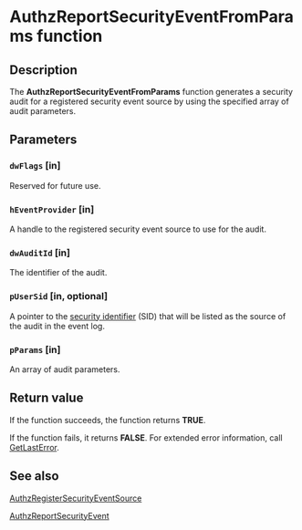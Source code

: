 # AuthzReportSecurityEventFromParams function

## Description

The **AuthzReportSecurityEventFromParams** function generates a security audit for a registered security event source by using the specified array of audit parameters.

## Parameters

### `dwFlags` [in]

Reserved for future use.

### `hEventProvider` [in]

A handle to the registered security event source to use for the audit.

### `dwAuditId` [in]

The identifier of the audit.

### `pUserSid` [in, optional]

A pointer to the [security identifier](https://learn.microsoft.com/windows/desktop/SecGloss/s-gly) (SID) that will be listed as the source of the audit in the event log.

### `pParams` [in]

An array of audit parameters.

## Return value

If the function succeeds, the function returns **TRUE**.

If the function fails, it returns **FALSE**. For extended error information, call [GetLastError](https://learn.microsoft.com/windows/desktop/api/errhandlingapi/nf-errhandlingapi-getlasterror).

## See also

[AuthzRegisterSecurityEventSource](https://learn.microsoft.com/windows/desktop/api/authz/nf-authz-authzregistersecurityeventsource)

[AuthzReportSecurityEvent](https://learn.microsoft.com/windows/desktop/api/authz/nf-authz-authzreportsecurityevent)